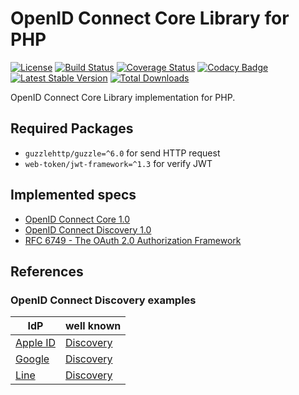 # OpenID Connect Core Library for PHP

[![License][license-svg]][license-link]
[![Build Status][travis-svg]][travis-link]
[![Coverage Status][coverage-svg]][coverage-link]
[![Codacy Badge][codacy-svg]][codacy-link]
[![Latest Stable Version][latest-stable-svg]][packagist-link]
[![Total Downloads][total-download-svg]][packagist-link]

OpenID Connect Core Library implementation for PHP.

[license-svg]: https://img.shields.io/badge/license-MIT-brightgreen.svg
[license-link]: https://github.com/oidcphp/core/blob/master/LICENSE
[travis-svg]: https://travis-ci.com/oidcphp/core.svg?branch=master
[travis-link]: https://travis-ci.com/oidcphp/core
[coverage-svg]: https://codecov.io/gh/oidcphp/core/branch/master/graph/badge.svg
[coverage-link]: https://codecov.io/gh/oidcphp/core
[codacy-svg]: https://api.codacy.com/project/badge/Grade/d1d31fd3aa3644839e18bb929a20d993
[codacy-link]: https://www.codacy.com/manual/oidcphp/core
[latest-stable-svg]: https://poser.pugx.org/oidc/core/v/stable
[total-download-svg]: https://poser.pugx.org/oidc/core/d/total.svg
[packagist-link]: https://packagist.org/packages/oidc/core

## Required Packages

* `guzzlehttp/guzzle=^6.0` for send HTTP request
* `web-token/jwt-framework=^1.3` for verify JWT

## Implemented specs

* [OpenID Connect Core 1.0][spec-openid-core]
* [OpenID Connect Discovery 1.0][spec-openid-discovery]
* [RFC 6749 - The OAuth 2.0 Authorization Framework][spec-rfc6749]

[spec-openid-core]: https://openid.net/specs/openid-connect-core-1_0.html
[spec-openid-discovery]: https://openid.net/specs/openid-connect-discovery-1_0.html
[spec-rfc6749]: https://tools.ietf.org/html/rfc6749

## References

### OpenID Connect Discovery examples

| IdP | well known |
| --- | --- |
| [Apple ID](https://developer.apple.com/sign-in-with-apple/) | [Discovery](https://appleid.apple.com/auth/.well-known/openid-configuration) |
| [Google](https://developers.google.com/identity/protocols/OpenIDConnect) | [Discovery](https://accounts.google.com/.well-known/openid-configuration) |
| [Line](https://developers.line.biz/en/docs/line-login/web/integrate-line-login/) | [Discovery](https://access.line.me/.well-known/openid-configuration) |
